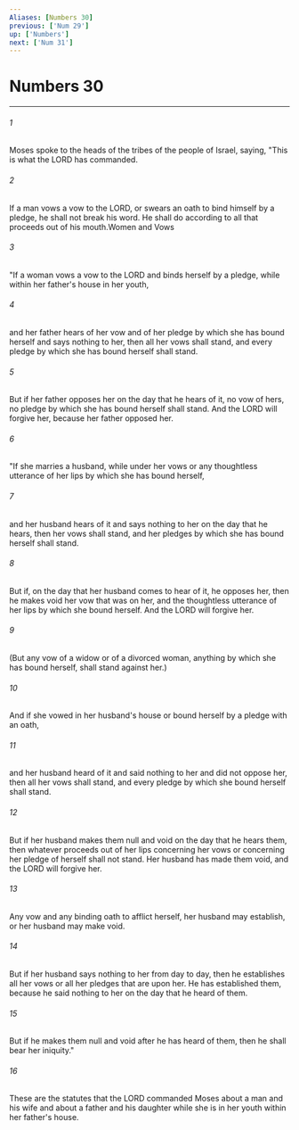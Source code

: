 ```yaml
---
Aliases: [Numbers 30]
previous: ['Num 29']
up: ['Numbers']
next: ['Num 31']
---
```

# Numbers 30

***

 

###### 1 
Moses spoke to the heads of the tribes of the people of Israel, saying, "This is what the LORD has commanded. 
 

###### 2 
If a man vows a vow to the LORD, or swears an oath to bind himself by a pledge, he shall not break his word. He shall do according to all that proceeds out of his mouth.Women and Vows
 
 

###### 3 
"If a woman vows a vow to the LORD and binds herself by a pledge, while within her father's house in her youth, 
 

###### 4 
and her father hears of her vow and of her pledge by which she has bound herself and says nothing to her, then all her vows shall stand, and every pledge by which she has bound herself shall stand. 
 

###### 5 
But if her father opposes her on the day that he hears of it, no vow of hers, no pledge by which she has bound herself shall stand. And the LORD will forgive her, because her father opposed her.
 
 

###### 6 
"If she marries a husband, while under her vows or any thoughtless utterance of her lips by which she has bound herself, 
 

###### 7 
and her husband hears of it and says nothing to her on the day that he hears, then her vows shall stand, and her pledges by which she has bound herself shall stand. 
 

###### 8 
But if, on the day that her husband comes to hear of it, he opposes her, then he makes void her vow that was on her, and the thoughtless utterance of her lips by which she bound herself. And the LORD will forgive her. 
 

###### 9 
(But any vow of a widow or of a divorced woman, anything by which she has bound herself, shall stand against her.) 
 

###### 10 
And if she vowed in her husband's house or bound herself by a pledge with an oath, 
 

###### 11 
and her husband heard of it and said nothing to her and did not oppose her, then all her vows shall stand, and every pledge by which she bound herself shall stand. 
 

###### 12 
But if her husband makes them null and void on the day that he hears them, then whatever proceeds out of her lips concerning her vows or concerning her pledge of herself shall not stand. Her husband has made them void, and the LORD will forgive her. 
 

###### 13 
Any vow and any binding oath to afflict herself, her husband may establish, or her husband may make void. 
 

###### 14 
But if her husband says nothing to her from day to day, then he establishes all her vows or all her pledges that are upon her. He has established them, because he said nothing to her on the day that he heard of them. 
 

###### 15 
But if he makes them null and void after he has heard of them, then he shall bear her iniquity."
 
 

###### 16 
These are the statutes that the LORD commanded Moses about a man and his wife and about a father and his daughter while she is in her youth within her father's house.
 
